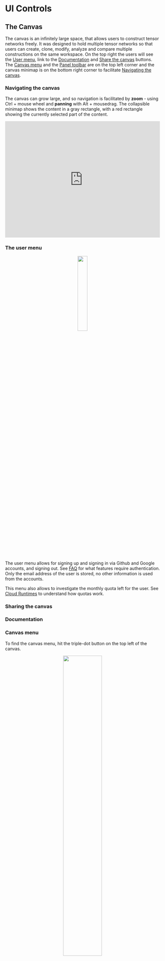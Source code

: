 # UI Controls

## The Canvas

The canvas is an infinitely large space, that allows users to construct tensor
networks freely. It was designed to hold multiple tensor networks so that users
can create, clone, modify, analyze and compare multiple constructions on the
same workspace. On the top right the users will see the
[User menu](#the-user-menu), link to the [Documentation](#documentation) and
[Share the canvas](#sharing-the-canvas) buttons. The [Canvas menu](#canvas-menu)
and the [Panel toolbar](#panel-toolbar) are on the top left corner and the
canvas minimap is on the bottom right corner to facilitate
[Navigating the canvas](#navigating-the-canvas).

### Navigating the canvas

The canvas can grow large, and so navigation is facilitated by **zoom** - using
Ctrl + mouse wheel and **panning** with Alt + mousedrag. The collapsible minimap
shows the content in a gray rectangle, with a red rectangle showing the
currently selected part of the content.

<div style="padding:75% 0 0 0;position:relative;"><iframe src="https://player.vimeo.com/video/1106954448?badge=0&amp;autopause=0&amp;player_id=0&amp;app_id=58479&autoplay=1&loop=1&unmute_button=0&byline=0&portrait=0&share=0" frameborder="0" allow="autoplay; fullscreen; picture-in-picture; clipboard-write; encrypted-media" referrerpolicy="strict-origin-when-cross-origin" style="position:absolute;top:0;left:0;width:100%;height:100%;" title="canvas_zoom_video"></iframe></div><script src="https://player.vimeo.com/api/player.js"></script>

### The user menu

<center>
<img src="/docs/fig/user_menu.png" width="25%">
</center>

The user menu allows for signing up and signing in via Github and Google
accounts, and signing out. See [FAQ](../faq.md) for what features require
authentication. Only the email address of the user is stored, no other
information is used from the accounts.

This menu also allows to investigate the monthly quota left for the user. See
[Cloud Runtimes](./runtimes.md/#free-planqtn-cloud-runtime) to understand how
quotas work.

### Sharing the canvas

### Documentation

### Canvas menu

To find the canvas menu, hit the triple-dot button on the top left of the
canvas.

<center>
<img src="/docs/fig/canvas_menu.png" width="50%">
</center>

#### Canvas menu - Display settings

<center>
<img src="/docs/fig/canvas_menu_display_settings.png" width="50%">
</center>

#### Canvas menu - Panel settings

<center>
<img src="/docs/fig/canvas_menu_panel_settings.png" width="50%">
</center>

#### Canvas menu - Export

<center>
<img src="/docs/fig/canvas_menu_export.png" width="50%">
</center>

### Panel Toolbar

With the panel toolbar the user can control the visibility of the

-   [Building Blocks Panel](#building-blocks-panel) - building blocks (tensors
    and networks) for tensor network construction
-   [Canvases Panel](#canvases-panel) - to manage the user's canvases
-   [Details Panel](#details-panel) - to show the details of the canvas, a
    selected lego or a selected subnetwork
-   [Subnets Panel](#subnets-panel) - to manage cached sub networks and related
    calculations
-   [Floating toolbar](#floating-toolbar) - for selected subnetworks

<center>
<img src="/docs/fig/panel_toolbar.png" width="50%">
</center>

## Building Blocks Panel

PlanqTN supports two types of building blocks, tensors and networks. They can be
accessed through the Building Blocks Panel accordion, Tensors on the top and
Networks on the bottom.

Tensors can be dragged from the Building Blocks Panel, to the canvas. See more
details on the supported legos in [Build tensor networks](./build.md).

<center>
<img src="/docs/fig/building_blocks_tensors.png" width="50%">
</center>

Networks on the other hand are just simple buttons, and the generated network
will be placed around the origin of the canvas. See more details on the
supported parametrized tensor networks in [Build tensor networks](./build.md).

<center>
<img src="/docs/fig/building_blocks_networks.png" width="50%">
</center>

## Canvases Panel

The Canvases Panel let's you maintain the canvases in the local storage of your
browser. All the data you have is stored locally as of the first version of
PlanqTN.

<center>
<img src="/docs/fig/canvases_panel.png" width="50%">
</center>

You can delete a canvas by hitting the trash can icon, or by selecting multiple
ones and hitting the _Delete All_ button. You can create a new canvas by
clicking the New Canvas button. The Canvases panel can be activated from the
[Canvas Menu](#canvas-menu) or using the [Panel Toolbar](#panel-toolbar).

<center>
<img src="/docs/fig/canvases_panel_selected.png" width="50%">
</center>

## Details Panel

!!! warning

    Under construction [TODO: finish]

## Subnets Panel

!!! warning

    Under construction [TODO: finish]

## Floating Toolbar

!!! warning

    Under construction [TODO: finish]
